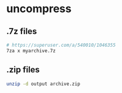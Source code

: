 # uncompress

## .7z files

```bash
# https://superuser.com/a/540010/1046355
7za x myarchive.7z
```

## .zip files
```bash
unzip -d output archive.zip
```
